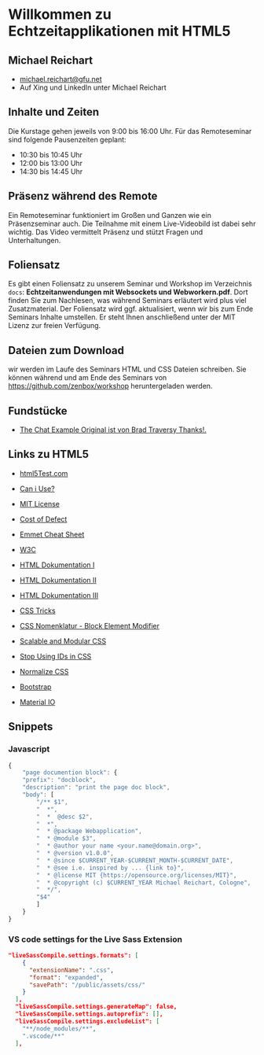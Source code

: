 # Willkommen zu Echtzeitapplikationen mit HTML5
## Michael Reichart
- michael.reichart@gfu.net
- Auf Xing und LinkedIn unter Michael Reichart

## Inhalte und Zeiten
Die Kurstage gehen jeweils von 9:00 bis 16:00 Uhr. Für das Remoteseminar sind folgende Pausenzeiten geplant:

- 10:30 bis 10:45 Uhr
- 12:00 bis 13:00 Uhr
- 14:30 bis 14:45 Uhr

## Präsenz während des Remote
Ein Remoteseminar funktioniert im Großen und Ganzen wie ein Präsenzseminar auch. Die Teilnahme mit einem Live-Videobild ist dabei sehr wichtig. Das Video vermittelt Präsenz und stützt Fragen und Unterhaltungen. 

## Foliensatz
Es gibt einen Foliensatz zu unserem Seminar und Workshop im Verzeichnis `docs`: **Echtzeitanwendungen mit Websockets und Webworkern.pdf**. Dort finden Sie zum Nachlesen, was während Seminars erläutert wird plus viel Zusatzmaterial. Der Foliensatz wird ggf. aktualisiert, wenn wir bis zum Ende Seminars Inhalte umstellen. Er steht Ihnen anschließend unter der MIT Lizenz zur freien Verfügung.

## Dateien zum Download
wir werden im Laufe des Seminars HTML und CSS Dateien schreiben. Sie können während und am Ende des Seminars von https://github.com/zenbox/workshop heruntergeladen werden.

## Fundstücke
- [The Chat Example Original ist von Brad Traversy Thanks!.](https://www.youtube.com/watch?v=jD7FnbI76Hg&t=2128s)
## Links zu HTML5
- [html5Test.com](http://html5test.com/index.html)
- [Can i Use?](https://caniuse.com/)
- [MIT License](https://opensource.org/licenses/MIT)
- [Cost of Defect](http://thklein.com/de_DE/cost-of-defect/)
- [Emmet Cheat Sheet](https://docs.emmet.io/cheat-sheet/)

- [W3C](https://www.w3.org/TR/)
- [HTML Dokumentation I](https://www.w3schools.com/)
- [HTML Dokumentation II](https://wiki.selfhtml.org/)
- [HTML Dokumentation III](http://html5doctor.com/)

- [CSS Tricks](https://css-tricks.com/)
- [CSS Nomenklatur - Block Element Modifier](http://getbem.com/introduction/)
- [Scalable and Modular CSS](http://smacss.com/)
- [Stop Using IDs in CSS](https://medium.com/@zenbox/stop-using-ids-in-css-e79a860838c6)
- [Normalize CSS](https://necolas.github.io/)
- [Bootstrap](https://getbootstrap.com/)
- [Material IO](https://material.io/)




## Snippets
### Javascript
```javascript
{
    "page documention block": {
    "prefix": "docblock",
    "description": "print the page doc block",
    "body": [
        "/** $1",
        "  *",
        "  *  @desc $2",
        "  *",
        "  * @package Webapplication",
        "  * @module $3",
        "  * @author your name <your.name@domain.org>",
        "  * @version v1.0.0",
        "  * @since $CURRENT_YEAR-$CURRENT_MONTH-$CURRENT_DATE",
        "  * @see i.e. inspired by ... {link to}",
        "  * @license MIT {https://opensource.org/licenses/MIT}",
        "  * @copyright (c) $CURRENT_YEAR Michael Reichart, Cologne",
        "  */",
        "$4"
        ]
    }
}
```

### VS code settings for the Live Sass Extension
```json
"liveSassCompile.settings.formats": [
    {
      "extensionName": ".css",
      "format": "expanded",
      "savePath": "/public/assets/css/"
    }
  ],
  "liveSassCompile.settings.generateMap": false,
  "liveSassCompile.settings.autoprefix": [],
  "liveSassCompile.settings.excludeList": [
    "**/node_modules/**",
    ".vscode/**"
  ],
```
